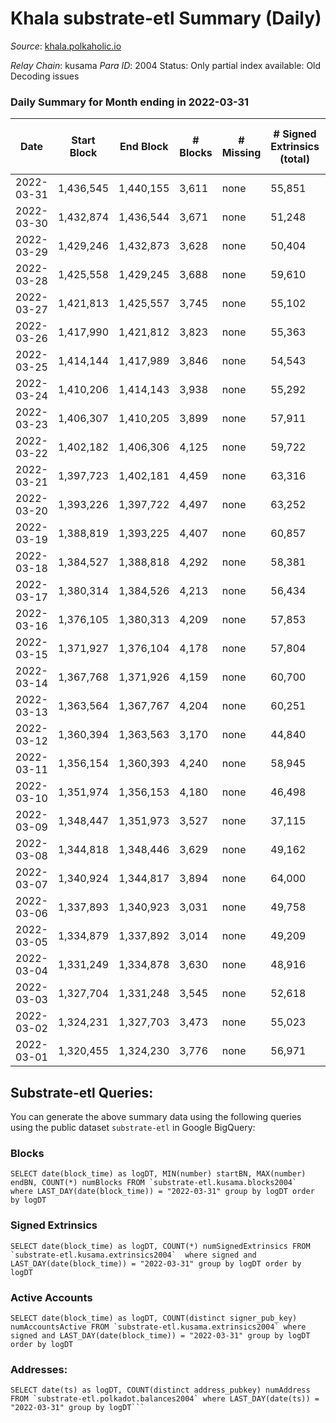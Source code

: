 # Khala substrate-etl Summary (Daily)

_Source_: [khala.polkaholic.io](https://khala.polkaholic.io)

*Relay Chain*: kusama
*Para ID*: 2004
Status: Only partial index available: Old Decoding issues


### Daily Summary for Month ending in 2022-03-31


| Date | Start Block | End Block | # Blocks | # Missing | # Signed Extrinsics (total) | # Active Accounts | # Addresses with Balances | # Events | # Transfers | # XCM Transfers In | # XCM Transfers Out |
| ---- | ----------- | --------- | -------- | --------- | --------------------------- | ----------------- | ------------------------- | -------- | ----------- | ------------------ | ------------------- |
| 2022-03-31 | 1,436,545 | 1,440,155 | 3,611 | none  | 55,851 | 853 | 13,677 | 611,678 | 412 ($717,135) | 3 ($1,585.83) |   |
| 2022-03-30 | 1,432,874 | 1,436,544 | 3,671 | none  | 51,248 | 824 | 13,765 | 557,498 | 343 ($289,234) | 9 ($1,320.37) |   |
| 2022-03-29 | 1,429,246 | 1,432,873 | 3,628 | none  | 50,404 | 865 | 13,739 | 582,563 | 411 ($220,196) | 1 ($0.22) |   |
| 2022-03-28 | 1,425,558 | 1,429,245 | 3,688 | none  | 59,610 | 829 | 13,750 | 678,901 | 354 ($355,679) | 10 ($35.03) |   |
| 2022-03-27 | 1,421,813 | 1,425,557 | 3,745 | none  | 55,102 | 741 | 13,745 | 608,814 | 284 ($86,391.92) | 6 ($2.86) |   |
| 2022-03-26 | 1,417,990 | 1,421,812 | 3,823 | none  | 55,363 | 725 | 13,739 | 601,360 | 248 ($63,772.78) |   |   |
| 2022-03-25 | 1,414,144 | 1,417,989 | 3,846 | none  | 54,543 | 770 | 13,738 | 592,234 | 271 ($248,111) |   |   |
| 2022-03-24 | 1,410,206 | 1,414,143 | 3,938 | none  | 55,292 | 796 | 13,738 | 600,821 | 294 ($286,255) | 5 ($1.49) |   |
| 2022-03-23 | 1,406,307 | 1,410,205 | 3,899 | none  | 57,911 | 809 | 13,733 | 628,778 | 331 ($6,559,907) | 3 ($2.44) |   |
| 2022-03-22 | 1,402,182 | 1,406,306 | 4,125 | none  | 59,722 | 815 | 13,729 | 644,998 | 297 ($1,158,142) |   |   |
| 2022-03-21 | 1,397,723 | 1,402,181 | 4,459 | none  | 63,316 | 806 | 13,719 | 679,608 | 267 ($140,620) |   |   |
| 2022-03-20 | 1,393,226 | 1,397,722 | 4,497 | none  | 63,252 | 693 | 13,716 | 672,786 | 221 ($149,018) |   |   |
| 2022-03-19 | 1,388,819 | 1,393,225 | 4,407 | none  | 60,857 | 723 | 13,713 | 648,291 | 145 ($171,910) |   |   |
| 2022-03-18 | 1,384,527 | 1,388,818 | 4,292 | none  | 58,381 | 713 | 13,708 | 612,444 | 144 ($347,021) |   |   |
| 2022-03-17 | 1,380,314 | 1,384,526 | 4,213 | none  | 56,434 | 767 | 13,710 | 592,712 | 263 ($322,955) |   |   |
| 2022-03-16 | 1,376,105 | 1,380,313 | 4,209 | none  | 57,853 | 707 | 13,706 | 606,587 | 176 ($235,140) |   |   |
| 2022-03-15 | 1,371,927 | 1,376,104 | 4,178 | none  | 57,804 | 801 | 13,703 | 615,635 | 304 ($486,485) |   |   |
| 2022-03-14 | 1,367,768 | 1,371,926 | 4,159 | none  | 60,700 | 793 | 13,697 | 647,236 | 349 ($512,388) |   |   |
| 2022-03-13 | 1,363,564 | 1,367,767 | 4,204 | none  | 60,251 | 731 | 13,695 | 645,515 | 202 ($21,932.24) |   |   |
| 2022-03-12 | 1,360,394 | 1,363,563 | 3,170 | none  | 44,840 | 705 | 13,694 | 479,863 | 189 ($14,712.10) |   |   |
| 2022-03-11 | 1,356,154 | 1,360,393 | 4,240 | none  | 58,945 | 757 | 13,691 | 633,662 | 238 ($92,053.23) |   |   |
| 2022-03-10 | 1,351,974 | 1,356,153 | 4,180 | none  | 46,498 | 762 | 13,687 | 497,867 | 385 ($1,376,667) |   |   |
| 2022-03-09 | 1,348,447 | 1,351,973 | 3,527 | none  | 37,115 | 901 | 13,730 | 396,441 | 270 ($338,649) |   |   |
| 2022-03-08 | 1,344,818 | 1,348,446 | 3,629 | none  | 49,162 | 853 | 13,728 | 528,447 | 244 ($108,986) |   |   |
| 2022-03-07 | 1,340,924 | 1,344,817 | 3,894 | none  | 64,000 | 869 | 13,715 | 688,806 | 240 ($189,830) |   |   |
| 2022-03-06 | 1,337,893 | 1,340,923 | 3,031 | none  | 49,758 | 833 | 13,709 | 530,844 | 312 ($119,779) |   |   |
| 2022-03-05 | 1,334,879 | 1,337,892 | 3,014 | none  | 49,209 | 830 | 13,705 | 524,304 | 235 ($95,078.44) |   |   |
| 2022-03-04 | 1,331,249 | 1,334,878 | 3,630 | none  | 48,916 | 721 | 13,699 | 529,707 | 200 ($164,127) |   |   |
| 2022-03-03 | 1,327,704 | 1,331,248 | 3,545 | none  | 52,618 | 779 | 13,697 | 574,478 | 322 ($420,957) |   |   |
| 2022-03-02 | 1,324,231 | 1,327,703 | 3,473 | none  | 55,023 | 639 | 13,699 | 593,076 | 146 ($74,932.52) |   |   |
| 2022-03-01 | 1,320,455 | 1,324,230 | 3,776 | none  | 56,971 | 816 | 13,699 | 622,672 | 227 ($109,842) |   |   |

## Substrate-etl Queries:
You can generate the above summary data using the following queries using the public dataset `substrate-etl` in Google BigQuery:


### Blocks
```
SELECT date(block_time) as logDT, MIN(number) startBN, MAX(number) endBN, COUNT(*) numBlocks FROM `substrate-etl.kusama.blocks2004`  where LAST_DAY(date(block_time)) = "2022-03-31" group by logDT order by logDT
```


### Signed Extrinsics
```
SELECT date(block_time) as logDT, COUNT(*) numSignedExtrinsics FROM `substrate-etl.kusama.extrinsics2004`  where signed and LAST_DAY(date(block_time)) = "2022-03-31" group by logDT order by logDT
```


### Active Accounts
```
SELECT date(block_time) as logDT, COUNT(distinct signer_pub_key) numAccountsActive FROM `substrate-etl.kusama.extrinsics2004` where signed and LAST_DAY(date(block_time)) = "2022-03-31" group by logDT order by logDT
```


### Addresses:
```
SELECT date(ts) as logDT, COUNT(distinct address_pubkey) numAddress FROM `substrate-etl.polkadot.balances2004` where LAST_DAY(date(ts)) = "2022-03-31" group by logDT```

